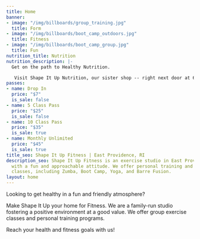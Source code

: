 ```yaml
---
title: Home
banner:
- image: "/img/billboards/group_training.jpg"
  title: Form
- image: "/img/billboards/boot_camp_outdoors.jpg"
  title: Fitness
- image: "/img/billboards/boot_camp_group.jpg"
  title: Fun
nutrition_title: Nutrition
nutrition_description: |-
  Get on the path to Healthy Nutrition.

   Visit Shape It Up Nutrition, our sister shop -- right next door at 611 Waterman Ave.
passes:
- name: Drop In
  price: "$7"
  is_sale: false
- name: 5 Class Pass
  price: "$25"
  is_sale: false
- name: 10 Class Pass
  price: "$35"
  is_sale: true
- name: Monthly Unlimited
  price: "$45"
  is_sale: true
title_seo: Shape It Up Fitness | East Providence, RI
description_seo: Shape It Up Fitness is an exercise studio in East Providence, RI,
  with a fun and approachable attitude. We offer personal training and group exercise
  classes, including Zumba, Boot Camp, Yoga, and Barre Fusion.
layout: home
---
```


Looking to get healthy in a fun and friendly atmosphere?

Make Shape It Up your home for Fitness. We are a family-run studio fostering a positive environment at a good value. We offer group exercise classes and personal training programs.

Reach your health and fitness goals with us!
